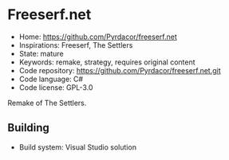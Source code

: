 # Freeserf.net

- Home: https://github.com/Pyrdacor/freeserf.net
- Inspirations: Freeserf, The Settlers
- State: mature
- Keywords: remake, strategy, requires original content
- Code repository: https://github.com/Pyrdacor/freeserf.net.git
- Code language: C#
- Code license: GPL-3.0

Remake of The Settlers.

## Building

- Build system: Visual Studio solution
